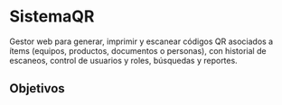 # SistemaQR
Gestor web para generar, imprimir y escanear códigos QR asociados a ítems (equipos, productos, documentos o personas), con historial de escaneos, control de usuarios y roles, búsquedas y reportes.
## Objetivos
